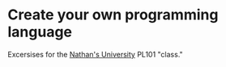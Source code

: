 # Create your own programming language

Excersises for the [Nathan's University](http://nathansuniversity.com/) PL101 "class."

